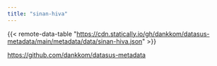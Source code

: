 ```yaml
---
title: "sinan-hiva"
---
```


{{< remote-data-table "https://cdn.statically.io/gh/dankkom/datasus-metadata/main/metadata/data/sinan-hiva.json" >}}

https://github.com/dankkom/datasus-metadata
